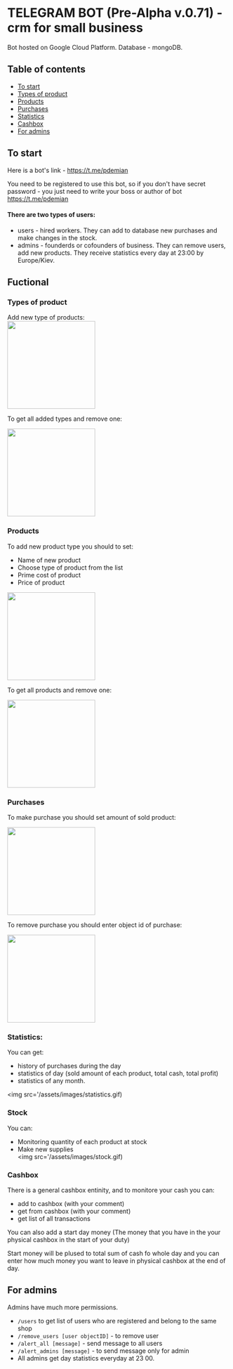 # TELEGRAM BOT (Pre-Alpha v.0.71) - crm for small business

Bot hosted on Google Cloud Platform. Database - mongoDB.

## Table of contents
* [To start](#to-start)
* [Types of product](#types-of-product)
* [Products](#products)
* [Purchases](#purchases)
* [Statistics](#statistics)
* [Cashbox](#cashbox)
* [For admins](#for-admins)

## To start
Here is a bot's link - https://t.me/pdemian

You need to be registered to use this bot, so if you don't have secret password - you just need to write your boss or author of bot https://t.me/pdemian

#### There are two types of users:
* users - hired workers. They can add to database new purchases and make changes in the stock.
* admins - founderds or cofounders of business. They can remove users, add new products. They receive statistics every day at 23:00 by Europe/Kiev.

## Fuctional

### Types of product
Add new type of products:  
<img src='./assets/images/add_type.gif' width="200">
  
To get all added types and remove one:  

<img src='/assets/images/remove_type.gif' width="200">   

### Products
To add new product type you should to set:
* Name of new product
* Choose type of product from the list
* Prime cost of product
* Price of product  
<img src='/assets/images/create_product.gif' width="200">   
  
To get all products and remove one:  
  
<img src='/assets/images/remove_product.gif' width="200">   

### Purchases
To make purchase you should set amount of sold product:  
  
<img src='/assets/images/make_purchase.gif' width="200">   

To remove purchase you should enter object id of purchase:  
  
<img src='/assets/images/remove_purchase.gif' width="200">   

### Statistics:
You can get:
* history of purchases during the day
* statistics of day (sold amount of each product, total cash, total profit)
* statistics of any month.  
  
<img src='/assets/images/statistics.gif)  
 
### Stock
You can:
* Monitoring quantity of each product at stock
* Make new supplies  
<img src='/assets/images/stock.gif)  

### Cashbox
There is a general cashbox entinity, and to monitore your cash you can:
* add to cashbox (with your comment)
* get from cashbox (with your comment)
* get list of all transactions

You can also add a start day money (The money that you have in the your physical cashbox in the start of your duty)

Start money will be plused to total sum of cash fo whole day and you can enter how much money you want to leave in physical cashbox at the end of day.  

## For admins

Admins have much more permissions.
* `/users` to get list of users who are registered and belong to the same shop
* `/remove_users [user objectID]` - to remove user
* `/alert_all [message]` - send message to all users
* `/alert_admins [message]` - to send message only for admin
* All admins get day statistics everyday at 23 00.
